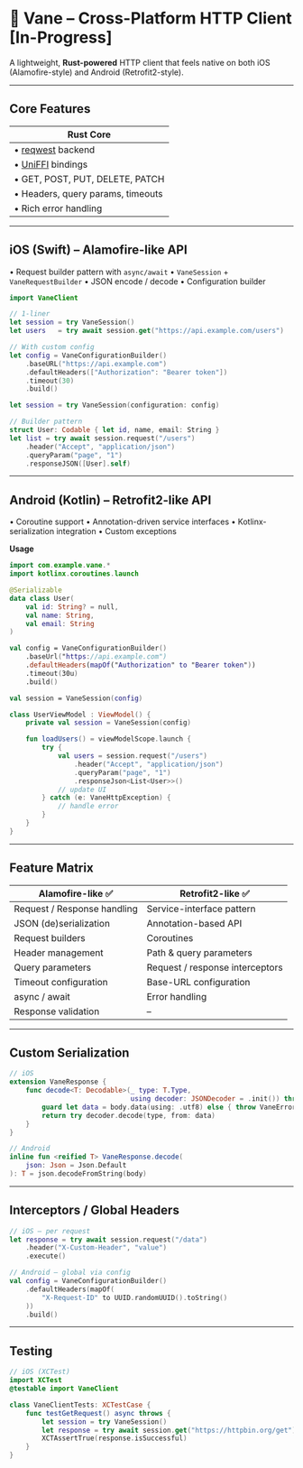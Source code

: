 # 🦀 Vane – Cross-Platform HTTP Client [In-Progress]

A lightweight, **Rust-powered** HTTP client that feels native on both
iOS (Alamofire-style) and Android (Retrofit2-style).

---

## Core Features

| Rust Core |
|-----------|
| • [reqwest](https://docs.rs/reqwest) backend
| • [UniFFI](https://github.com/mozilla/uniffi-rs) bindings
| • GET, POST, PUT, DELETE, PATCH
| • Headers, query params, timeouts
| • Rich error handling

---

## iOS (Swift) – Alamofire-like API

• Request builder pattern with `async/await`
• `VaneSession` + `VaneRequestBuilder`
• JSON encode / decode
• Configuration builder

```swift
import VaneClient

// 1-liner
let session = try VaneSession()
let users   = try await session.get("https://api.example.com/users")

// With custom config
let config = VaneConfigurationBuilder()
    .baseURL("https://api.example.com")
    .defaultHeaders(["Authorization": "Bearer token"])
    .timeout(30)
    .build()

let session = try VaneSession(configuration: config)

// Builder pattern
struct User: Codable { let id, name, email: String }
let list = try await session.request("/users")
    .header("Accept", "application/json")
    .queryParam("page", "1")
    .responseJSON([User].self)
```

---

## Android (Kotlin) – Retrofit2-like API

• Coroutine support
• Annotation-driven service interfaces
• Kotlinx-serialization integration
• Custom exceptions

**Usage**
```kotlin
import com.example.vane.*
import kotlinx.coroutines.launch

@Serializable
data class User(
    val id: String? = null,
    val name: String,
    val email: String
)

val config = VaneConfigurationBuilder()
    .baseUrl("https://api.example.com")
    .defaultHeaders(mapOf("Authorization" to "Bearer token"))
    .timeout(30u)
    .build()

val session = VaneSession(config)

class UserViewModel : ViewModel() {
    private val session = VaneSession(config)

    fun loadUsers() = viewModelScope.launch {
        try {
            val users = session.request("/users")
                .header("Accept", "application/json")
                .queryParam("page", "1")
                .responseJson<List<User>>()
            // update UI
        } catch (e: VaneHttpException) {
            // handle error
        }
    }
}
```

---

## Feature Matrix

| Alamofire-like ✅ | Retrofit2-like ✅ |
|------------------|------------------|
| Request / Response handling | Service-interface pattern |
| JSON (de)serialization | Annotation-based API |
| Request builders | Coroutines |
| Header management | Path & query parameters |
| Query parameters | Request / response interceptors |
| Timeout configuration | Base-URL configuration |
| async / await | Error handling |
| Response validation | – |

---

## Custom Serialization

```swift
// iOS
extension VaneResponse {
    func decode<T: Decodable>(_ type: T.Type,
                              using decoder: JSONDecoder = .init()) throws -> T {
        guard let data = body.data(using: .utf8) else { throw VaneError(...) }
        return try decoder.decode(type, from: data)
    }
}
```

```kotlin
// Android
inline fun <reified T> VaneResponse.decode(
    json: Json = Json.Default
): T = json.decodeFromString(body)
```

---

## Interceptors / Global Headers

```swift
// iOS – per request
let response = try await session.request("/data")
    .header("X-Custom-Header", "value")
    .execute()
```

```kotlin
// Android – global via config
val config = VaneConfigurationBuilder()
    .defaultHeaders(mapOf(
        "X-Request-ID" to UUID.randomUUID().toString()
    ))
    .build()
```

---

## Testing

```swift
// iOS (XCTest)
import XCTest
@testable import VaneClient

class VaneClientTests: XCTestCase {
    func testGetRequest() async throws {
        let session = try VaneSession()
        let response = try await session.get("https://httpbin.org/get")
        XCTAssertTrue(response.isSuccessful)
    }
}
```
